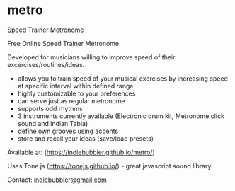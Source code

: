# metro
Speed Trainer Metronome

Free Online Speed Trainer Metronome 

Developed for musicians willing to improve speed of their excercises/routines/ideas.
 
- allows you to train speed of your musical exercises by increasing speed at specific interval within defined range
- highly customizable to your preferences
- can serve just as regular metronome
- supports odd rhythms
- 3 instruments currently available (Electronic drum kit, Metronome click sound and indian Tabla)
- define own grooves using accents
- store and recall your ideas (save/load presets)

Available at: (https://indiebubbler.github.io/metro/)

Uses Tone.js (https://tonejs.github.io/) - great javascript sound library.

Contact: indiebubbler@gmail.com

